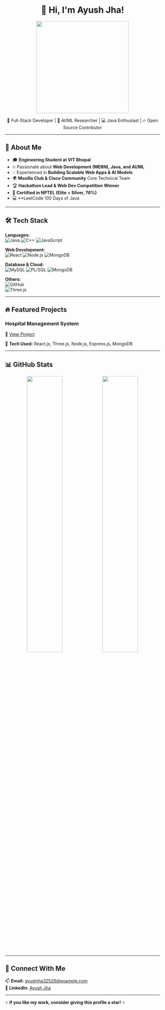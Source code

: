 <h1 align="center">👋 Hi, I'm Ayush Jha!</h1>

<p align="center">
<img src="https://img.freepik.com/premium-vector/boy-is-sitting-desk-with-laptop-word-code-it_1177960-38393.jpg?w=360" width="300"/>

</p>

<p align="center">
  🚀 Full-Stack Developer | 🤖 AI/ML Researcher | 💻 Java Enthusiast | 🔥 Open Source Contributor
</p>

---

## 🚀 About Me
- 🎓 **Engineering Student at VIT Bhopal**  
- 🔥 Passionate about **Web Development (MERN), Java, and AI/ML**  
- 💡 Experienced in **Building Scalable Web Apps & AI Models**  
- 🌍 **Mozilla Club & Cisco Community** Core Technical Team  
- 🏆 **Hackathon Lead & Web Dev Competition Winner**  
- 📜 **Certified in NPTEL (Elite + Silver, 76%)**  
- 💻 **LeetCode 100 Days of Java  

---

## 🛠️ Tech Stack

**Languages:**  
![Java](https://img.shields.io/badge/Java-ED8B00?style=for-the-badge&logo=java&logoColor=white) 
![C++](https://img.shields.io/badge/C++-00599C?style=for-the-badge&logo=cplusplus&logoColor=white) 
![JavaScript](https://img.shields.io/badge/JavaScript-F7DF1E?style=for-the-badge&logo=javascript&logoColor=black)  

**Web Development:**  
![React](https://img.shields.io/badge/React-61DAFB?style=for-the-badge&logo=react&logoColor=black) 
![Node.js](https://img.shields.io/badge/Node.js-339933?style=for-the-badge&logo=nodedotjs&logoColor=white) 
![MongoDB](https://img.shields.io/badge/MongoDB-4EA94B?style=for-the-badge&logo=mongodb&logoColor=white)  

**Database & Cloud:**  
![MySQL](https://img.shields.io/badge/MySQL-4479A1?style=for-the-badge&logo=mysql&logoColor=white) 
![PL/SQL](https://img.shields.io/badge/PL/SQL-CC0000?style=for-the-badge&logo=oracle&logoColor=white) 
![MongoDB](https://img.shields.io/badge/MongoDB-47A248?style=for-the-badge&logo=mongodb&logoColor=white)  

**Others:**  
![GitHub](https://img.shields.io/badge/GitHub-181717?style=for-the-badge&logo=github&logoColor=white)  
![Three.js](https://img.shields.io/badge/Three.js-000000?style=for-the-badge&logo=three.js&logoColor=white)  
 

---

## 🔥 Featured Projects  
  

### **Hospital Management System**  
🔗 [View Project](https://healthnest.vercel.app/)

📌 **Tech Used:** React.js, Three.js, Node.js, Express.js, MongoDB  

---

## 📊 GitHub Stats  
<p align="center">
  <img src="https://github-readme-stats.vercel.app/api?username=Ayushjha32526&show_icons=true&theme=radical" width="48%"/>
  <img src="https://github-readme-streak-stats.herokuapp.com/?user=Ayushjha32526&theme=radical" width="48%"/>
</p>

---

## 🤝 Connect With Me  
📫 **Email:** [ayushjha32526@example.com](mailto:your-email@example.com)  
🔗 **LinkedIn:** [Ayush Jha](https://www.linkedin.com/in/ayush-jha-391544251/)
 

---

⭐ **If you like my work, consider giving this profile a star!** ⭐
